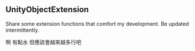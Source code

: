 ## UnityObjectExtension
Share some extension functions that comfort my development.
Be updated intermittently.

啊 有點水 但應該會越來越多行吧